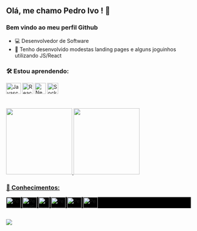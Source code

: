 ## Olá, me chamo Pedro Ivo ! 👋
### Bem vindo ao meu perfil Github
- 💻 Desenvolvedor de Software
- 👷 Tenho desenvolvido modestas landing pages e alguns joguinhos utilizando JS/React
###  🛠️ Estou aprendendo:
<img align="center" alt="Javascript icon" height="30" width="40" src="https://cdn.jsdelivr.net/gh/devicons/devicon/icons/javascript/javascript-original.svg" /> <img align="center" alt="React icon" height="30" width="30" src="https://cdn.jsdelivr.net/gh/devicons/devicon/icons/react/react-original.svg" /> <img align="center" alt="NextJS icon" height="30" width="30" src="https://cdn.jsdelivr.net/gh/devicons/devicon/icons/nextjs/nextjs-original-wordmark.svg" />
<img align="center" alt="Socket.io icon" height="30" width="30" src="https://cdn.jsdelivr.net/gh/devicons/devicon/icons/socketio/socketio-original.svg" />

#
<div>
  <a href="https://github.com/peustratt">
  <img height="180cm" src="https://github-readme-stats.vercel.app/api?username=peustratt&show_icons=true">
  <img height="180cm" src="https://github-readme-stats.vercel.app/api/top-langs/?username=peustratt&show_icons=true">
</div>

### 📜 Conhecimentos: 
<div style="background: black">
  <img align="center" alt="Peu-Python" height="30" width="40" src="https://cdn.jsdelivr.net/gh/devicons/devicon/icons/python/python-original.svg" />
  <img align="center" alt="Peu-JS" height="30" width="40" src="https://cdn.jsdelivr.net/gh/devicons/devicon/icons/javascript/javascript-original.svg" />
  <img align="center" alt="Peu-ReactJS" height="30" width="30" src="https://cdn.jsdelivr.net/gh/devicons/devicon/icons/react/react-original.svg" />
  <img align="center" alt="Peu-HTML" height="30" width="40" src="https://cdn.jsdelivr.net/gh/devicons/devicon/icons/html5/html5-original.svg" />
  <img align="center" alt="Peu-CSS" height="30" width="40" src="https://cdn.jsdelivr.net/gh/devicons/devicon/icons/css3/css3-original.svg" />
  <img align="center" alt="Peu-Github" height="30" width="40" src="https://cdn.jsdelivr.net/gh/devicons/devicon/icons/github/github-original.svg" />
</div>
  
##
  
[<img src="https://img.shields.io/badge/LinkedIn-0077B5?style=for-the-badge&logo=linkedin&logoColor=white">](https://www.linkedin.com/in/pedro-ivo-coutinho/)
          
